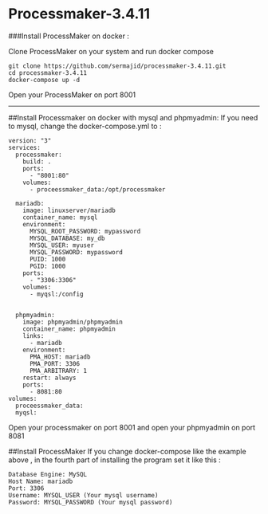 # Processmaker-3.4.11
###Install ProcessMaker on docker :

Clone ProcessMaker on your system and run docker compose
````
git clone https://github.com/sermajid/processmaker-3.4.11.git
cd processmaker-3.4.11
docker-compose up -d
````
Open your ProcessMaker on port 8001

<hr>

##Install Processmaker on docker with mysql and phpmyadmin:
If you need to mysql, change the docker-compose.yml to :
````
version: "3"
services:
  processmaker:
    build: .
    ports:
      - "8001:80"
    volumes:
      - proceessmaker_data:/opt/processmaker
    
  mariadb:
    image: linuxserver/mariadb
    container_name: mysql
    environment:
      MYSQL_ROOT_PASSWORD: mypassword
      MYSQL_DATABASE: my_db
      MYSQL_USER: myuser
      MYSQL_PASSWORD: mypassword
      PUID: 1000
      PGID: 1000
    ports:
      - "3306:3306"
    volumes:
      - myqsl:/config


  phpmyadmin:
    image: phpmyadmin/phpmyadmin
    container_name: phpmyadmin
    links:
      - mariadb
    environment:
      PMA_HOST: mariadb
      PMA_PORT: 3306
      PMA_ARBITRARY: 1
    restart: always
    ports:
      - 8081:80
volumes:
  proceessmaker_data:
  myqsl:
````
Open your processmaker on port 8001 and open your phpmyadmin on port 8081

##Install ProcessMaker
If you change docker-compose like the example above , in the fourth part of installing the program set it like this :
````
Database Engine: MySQL
Host Name: mariadb
Port: 3306
Username: MYSQL_USER (Your mysql username)
Password: MYSQL_PASSWORD (Your mysql password)
````